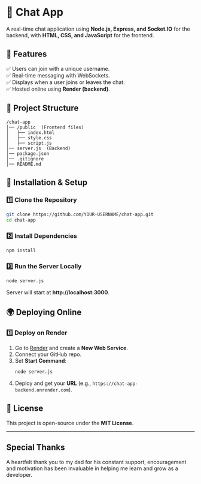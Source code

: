# 📌 Chat App

A real-time chat application using **Node.js, Express, and Socket.IO** for the backend, with **HTML, CSS, and JavaScript** for the frontend.

## 🚀 Features

✅ Users can join with a unique username.  
✅ Real-time messaging with WebSockets.  
✅ Displays when a user joins or leaves the chat.  
✅ Hosted online using **Render (backend)**.

## 📂 Project Structure

```
/chat-app  
│── /public  (Frontend files)  
│   ├── index.html  
│   ├── style.css  
│   ├── script.js  
│── server.js  (Backend)  
│── package.json  
│── .gitignore  
│── README.md  
```

## 🔧 Installation & Setup

### 1️⃣ Clone the Repository
```sh
git clone https://github.com/YOUR-USERNAME/chat-app.git
cd chat-app
```

### 2️⃣ Install Dependencies
```sh
npm install
```

### 3️⃣ Run the Server Locally
```sh
node server.js
```
Server will start at **http://localhost:3000**.

## 🌍 Deploying Online

### 1️⃣ Deploy on Render
1. Go to [Render](https://render.com/) and create a **New Web Service**.
2. Connect your GitHub repo.
3. Set **Start Command**:  
   ```sh
   node server.js
   ```
4. Deploy and get your **URL** (e.g., `https://chat-app-backend.onrender.com`).
## 📜 License

This project is open-source under the **MIT License**.

---
## Special Thanks
A heartfelt thank you to my dad for his constant support, encouragement and motivation has been invaluable in helping me learn and grow as a developer.
